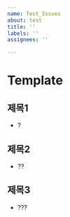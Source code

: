 ```yaml
---
name: Test_Issues
about: test
title: ''
labels: ''
assignees: ''

---
```


# Template
## 제목1 
- ?

## 제목2
- ??

## 제목3
- ???
